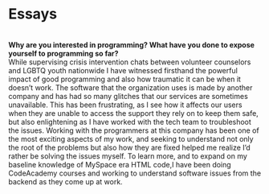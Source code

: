 # Essays
<br><b>Why are you interested in programming? What have you done to expose yourself to programming so far?</b>
<BR> While supervising crisis intervention chats between volunteer counselors and LGBTQ youth nationwide I have witnessed firsthand the powerful impact of good programming and also how traumatic it can be when it doesn’t work. The software that the organization uses is made by another company and has had so many glitches that our services are sometimes unavailable. This has been frustrating, as I see how it affects our users when they are unable to access the support they rely on to keep them safe, but also enlightening as I have worked with the tech team to troubleshoot the issues. Working with the programmers at this company has been one of the most exciting aspects of my work, and seeking to understand not only the root of the problems but also how they are fixed helped me realize I’d rather be solving the issues myself. To learn more, and to expand on my baseline knowledge of MySpace era HTML code,I have been doing CodeAcademy courses and working to understand software issues from the backend as they come up at work. 
